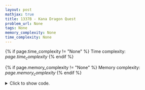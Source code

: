 ```yaml
---
layout: post
mathjax: true
title: 1337B - Kana Dragon Quest
problem_url: None
tags: None
memory_complexity: None
time_complexity: None
---
```




{% if page.time_complexity != "None" %}
Time complexity: ${{ page.time_complexity }}$
{% endif %}

{% if page.memory_complexity != "None" %}
Memory complexity: ${{ page.memory_complexity }}$
{% endif %}

<details>
<summary>
<p style="display:inline">Click to show code.</p>
</summary>
```cpp
{% raw %}
using namespace std;
inline void void_absorption(int &x) { x = x / 2 + 10; }
inline void lightning_strike(int &x) { x = x - 10; }
bool solve(int x, int n, int m)
{
    while (n-- > 0 and x > 20)
        void_absorption(x);
    while (m-- > 0 and x > 0)
        lightning_strike(x);
    return x <= 0;
}
int main(void)
{
    int t, x, n, m;
    cin >> t;
    while (t--)
    {
        cin >> x >> n >> m;
        cout << (solve(x, n, m) ? "YES" : "NO") << endl;
    }
    return 0;
}

{% endraw %}
```
</details>

